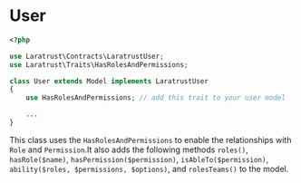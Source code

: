 # User

```php
<?php

use Laratrust\Contracts\LaratrustUser;
use Laratrust\Traits\HasRolesAndPermissions;

class User extends Model implements LaratrustUser
{
    use HasRolesAndPermissions; // add this trait to your user model

    ...
}
```

This class uses the `HasRolesAndPermissions` to enable the relationships with `Role` and `Permission`.It also adds the following methods `roles()`, `hasRole($name)`, `hasPermission($permission)`, `isAbleTo($permission)`, `ability($roles, $permissions, $options)`, and `rolesTeams()` to the model.
